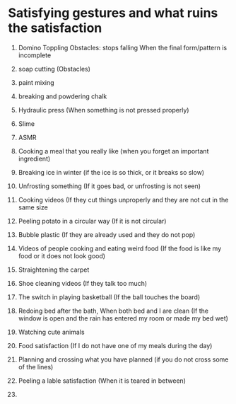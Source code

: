 # Satisfying gestures and what ruins the satisfaction


1. Domino Toppling
Obstacles:
stops falling
When the final form/pattern is incomplete

2. soap cutting
(Obstacles)


3. paint mixing


4. breaking and powdering chalk


5. Hydraulic press
(When something is not pressed properly)


6. Slime


7. ASMR

8. Cooking a meal that you really like
(when you forget an important ingredient)

9. Breaking ice in winter
(if the ice is so thick, or it breaks so slow)


10. Unfrosting something
(If it goes bad, or unfrosting is not seen)

11. Cooking videos
(If they cut things unproperly and they are not cut in the same size

12. Peeling potato in a circular way
(If it is not circular)

13. Bubble plastic
(If they are already used and they do not pop)

14. Videos of people cooking and eating weird food
(If the food is like my food or it does not look good)

15. Straightening the carpet


16. Shoe cleaning videos
(If they talk too much)


17. The switch in playing basketball
(If the ball touches the board)


18. Redoing bed after the bath, When both bed and I are clean
(If the window is open and the rain has entered my room or made my bed wet)

19. Watching cute animals


20. Food satisfaction
(If I do not have one of my meals during the day)

21. Planning and crossing what you have planned
(if you do not cross some of the lines)

22. Peeling a lable satisfaction
(When it is teared in between)

23. 



